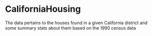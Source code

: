 # CaliforniaHousing
The data pertains to the houses found in a given California district and some summary stats about them based on the 1990 census data
